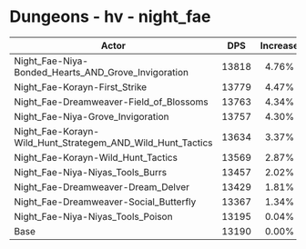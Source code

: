 # Dungeons - hv - night_fae
| Actor | DPS | Increase |
|---|:---:|:---:|
|Night_Fae-Niya-Bonded_Hearts_AND_Grove_Invigoration|13818|4.76%|
|Night_Fae-Korayn-First_Strike|13779|4.47%|
|Night_Fae-Dreamweaver-Field_of_Blossoms|13763|4.34%|
|Night_Fae-Niya-Grove_Invigoration|13757|4.30%|
|Night_Fae-Korayn-Wild_Hunt_Strategem_AND_Wild_Hunt_Tactics|13634|3.37%|
|Night_Fae-Korayn-Wild_Hunt_Tactics|13569|2.87%|
|Night_Fae-Niya-Niyas_Tools_Burrs|13457|2.02%|
|Night_Fae-Dreamweaver-Dream_Delver|13429|1.81%|
|Night_Fae-Dreamweaver-Social_Butterfly|13367|1.34%|
|Night_Fae-Niya-Niyas_Tools_Poison|13195|0.04%|
|Base|13190|0.00%|
